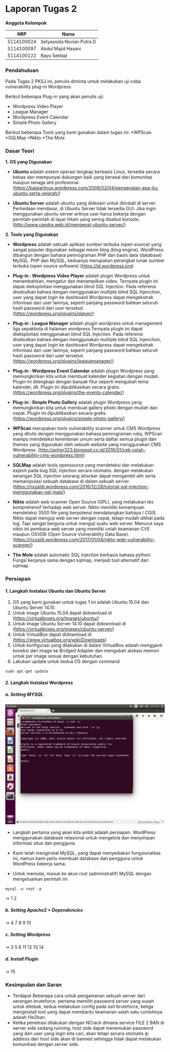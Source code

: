 # Laporan Tugas 2

**Anggota Kelompok**

| NRP         | Nama                        |
|-------------|-----------------------------|
| 5114100024  | Setyassida Novian Putra D   |
| 5114100097  | Abdul Majid Hasani          |
| 5114100122  | Bayu Sektiaji               |


### Pendahuluan

Pada Tugas 2 PKSJ ini, penulis diminta untuk melakukan uji coba vulnerability plug-in Wordpress.

Berikut beberapa Plug-in yang akan penulis uji:
* Wordpress Video Player
* League Manager
* Wordpress Event Calendar
* Simple Photo Gallery

Berikut beberapa Tools yang kami gunakan dalam tugas ini:
*WPScan
*SQLMap
*Nikto
*The Mole

### Dasar Teori

**1. OS yang Digunakan**
* **Ubuntu** adalah sistem operasi lengkap berbasis Linux, tersedia secara bebas dan mempunyai dukungan baik yang berasal dari komunitas maupun tenaga ahli profesional. (https://balajarlinux.wordpress.com/2008/02/04/pengenalan-apa-itu-ubuntu-serta-sejarah/)

* **Ubuntu Server** adalah ubuntu yang didesain untuk diinstall di server. Perbedaan mendasar, di Ubuntu Server tidak tersedia GUI. Jika ingin menggunakan ubuntu server artinya user harus bekerja dengan perintah-perintah di layar hitam yang sering disebut konsole. (http://www.candra.web.id/mengenal-ubuntu-server/)

**2. Tools yang Digunakan**

* **Wordpress** adalah sebuah aplikasi sumber terbuka (open source) yang sangat populer digunakan sebagai mesin blog (blog engine). WordPress dibangun dengan bahasa pemrograman PHP dan basis data (database) MySQL. PHP dan MySQL, keduanya merupakan perangkat lunak sumber terbuka (open source software)
(https://id.wordpress.org) 

* **Plug-in : Wordpress Video Player** adalah plugin Wordpress untuk menambahkan, mengatur dan menampilkan video. Ternyata plugin ini dapat dieksploitasi menggunakan blind SQL Injection. Pada referensi disebutkan bahwa dengan menggunakan multiple blind SQL Injenction, user yang dapat login ke dashboard Wordpress dapat mengekstrak informasi dari user lainnya, seperti panjang password bahkan seluruh hash password dari user tersebut.
(https://wordpress.org/plugins/player/)

* **Plug-in : League Manager** adalah plugin wordpress untuk management liga sepakbola di halaman wordpress.Ternyata plugin ini dapat dieksploitasi menggunakan blind SQL Injection. Pada referensi disebutkan bahwa dengan menggunakan multiple blind SQL Injenction, user yang dapat login ke dashboard Wordpress dapat mengekstrak informasi dari user lainnya, seperti panjang password bahkan seluruh hash password dari user tersebut.
(https://wordpress.org/plugins/leaguemanager/)

* **Plug-in : Wordpress Event Calendar** adalah plugin Wordpress yang memungkinkan kita untuk membuat kalender kegiatan dengan mudah. Plugin ini dilengkapi dengan banyak fitur seperti mengubah tema kalender, dll. Plugin ini dipublikasikan secara gratis.
(https://wordpress.org/plugins/the-events-calendar/)

* **Plug-in : Simple Photo Gallery** adalah plugin Wordpress yang memungkinkan kita untuk membuat gallery photo dengan mudah dan cepat. Plugin ini dipublikasikan secara gratis.
(https://wordpress.org/plugins/simple-photo-gallery/)

* **WPScan** merupakan tools vulnerability scanner untuk CMS Wordpress yang ditulis dengan menggunakan bahasa pemrograman ruby, WPScan mampu mendeteksi kerentanan umum serta daftar semua plugin dan themes yang digunakan oleh sebuah website yang menggunakan CMS Wordpress.
(http://anher323.blogspot.co.id/2016/01/cek-celah-vulnerability-cms-wordpress.html)

* **SQLMap** adalah tools opensource yang mendeteksi dan melakukan exploit pada bug SQL injection secara otomatis. dengan melakukan serangan SQL injection seorang attacker dapat mengambil alih serta memanipulasi sebuah database di dalam sebuah server.
(https://rixzaldi.wordpress.com/2016/12/28/tutorial-sql-injection-menggunakan-sql-map/)

* **Nikto** adalah web scanner Open Source (GPL), yang melakukan tes komprehensif terhadap web server. Nikto memiliki kemampuan mendeteksi 3500 file yang berpotensi mendatangkan bahaya / CGIS. Nikto dapat menguji web server dengan cepat, tetapi mudah dilihat pada log. Tapi sangat berguna untuk menguji suatu web server. Menurut saya nikto ini pembaca web server yang memiliki celah keamanan CVE maupun OSVDB (Open Source Vulnerability Data Base).
(https://rixzaldi.wordpress.com/2017/01/04/nikto-web-vulnerability-scanner/)

* **The Mole** adalah automatic SQL injection berbasis bahasa python. Fungsi kerjanya sama dengan sqlmap, menjadi tool alternatif dari sqlmap.


### Persiapan

#### 1. Langkah Instalasi Ubuntu dan Ubuntu Server
1. OS yang kami gunakan untuk tugas 1 ini adalah Ubuntu 15.04 dan Ubuntu Server 14.10.
2. Untuk image Ubuntu 15.04 dapat didownload di (https://virtualboxes.org/images/ubuntu/)
3. Untuk image Ubuntu  Server 14.10 dapat didownload di (https://virtualboxes.org/images/ubuntu-server/)
4. Untuk VirtualBox dapat didownload di (https://www.virtualbox.org/wiki/Downloads)
5. Untuk konfigurasi yang dilakukan di dalam VirtualBox adalah mengganti koneksi dari image ke Bridged  Adapter dan mengubah alokasi memori untuk per image sesuai dengan kebutuhan.
6. Lakukan update untuk kedua OS dengan command
```
sudo apt-get update
```
#### 2. Langkah Instalasi Wordpress

##### a. Setting MYSQL

![Setting MYSQL 1](install_wordpress/wordpress_1_setting_mysql.png)

* Langkah pertama yang akan kita ambil adalah persiapan. WordPress menggunakan database relasional untuk mengelola dan menyimpan informasi situs dan pengguna.
 
* Kami telah menginstal MySQL, yang dapat menyediakan fungsionalitas ini, namun kami perlu membuat database dan pengguna untuk WordPress bekerja sama.

* Untuk memulai, masuk ke akun root (administratif) MySQL dengan mengeluarkan perintah ini:

```
mysql -u root -p
```


-> 1 2
##### b. Setting Apache2 + Dependencies
-> 4 7 8 9 10
##### c. Setting Wordpress
-> 3 5 6 11 12 13 14
##### d. Install Plugin
-> 15
### Kesimpulan dan Saran
* Terdapat Beberapa cara untuk pengamanan sebuah server dari serangan bruteforce. pertama memilih password server yang susah untuk ditebak, kedua melakukan config pada ssh bruteforce, ketiga menginstall tool yang dapat membantu keamanan salah satu contohnya adalah file2ban.
* Ketika penetrasi dilakukan dengan NCrack dimana service FILE 2 BAN di server side sedang running, host side dapat menemukan password yang dari user yang ingin kita cari, akan tetapi secara otomatis ip address dari host side akan di banned sehingga tidak dapat melakukan komunikasi dengan server side.



